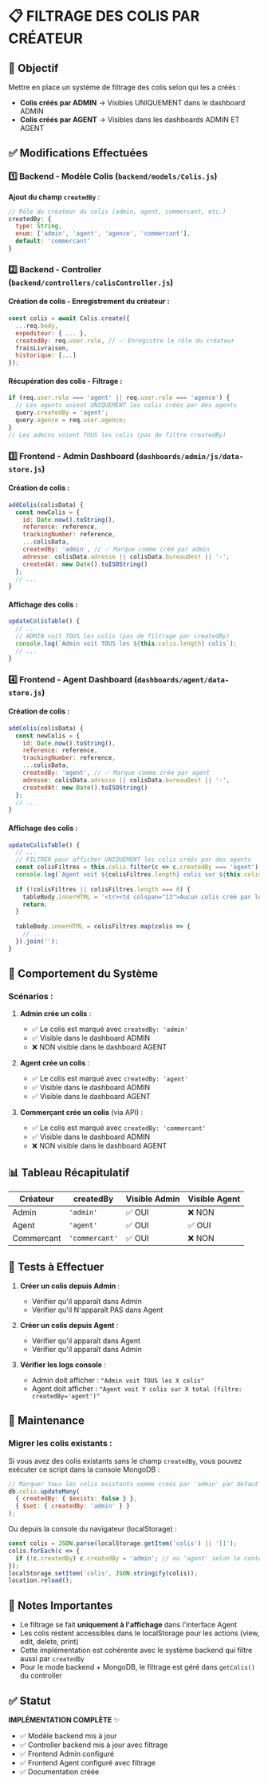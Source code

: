 # 📋 FILTRAGE DES COLIS PAR CRÉATEUR

## 🎯 Objectif
Mettre en place un système de filtrage des colis selon qui les a créés :
- **Colis créés par ADMIN** → Visibles UNIQUEMENT dans le dashboard ADMIN
- **Colis créés par AGENT** → Visibles dans les dashboards ADMIN ET AGENT

## ✅ Modifications Effectuées

### 1️⃣ Backend - Modèle Colis (`backend/models/Colis.js`)
**Ajout du champ `createdBy`** :
```javascript
// Rôle du créateur du colis (admin, agent, commercant, etc.)
createdBy: {
  type: String,
  enum: ['admin', 'agent', 'agence', 'commercant'],
  default: 'commercant'
}
```

### 2️⃣ Backend - Controller (`backend/controllers/colisController.js`)

#### Création de colis - Enregistrement du créateur :
```javascript
const colis = await Colis.create({
  ...req.body,
  expediteur: { ... },
  createdBy: req.user.role, // ✅ Enregistre le rôle du créateur
  fraisLivraison,
  historique: [...]
});
```

#### Récupération des colis - Filtrage :
```javascript
if (req.user.role === 'agent' || req.user.role === 'agence') {
  // Les agents voient UNIQUEMENT les colis créés par des agents
  query.createdBy = 'agent';
  query.agence = req.user.agence;
}
// Les admins voient TOUS les colis (pas de filtre createdBy)
```

### 3️⃣ Frontend - Admin Dashboard (`dashboards/admin/js/data-store.js`)

#### Création de colis :
```javascript
addColis(colisData) {
  const newColis = {
    id: Date.now().toString(),
    reference: reference,
    trackingNumber: reference,
    ...colisData,
    createdBy: 'admin', // ✅ Marque comme créé par admin
    adresse: colisData.adresse || colisData.bureauDest || '-',
    createdAt: new Date().toISOString()
  };
  // ...
}
```

#### Affichage des colis :
```javascript
updateColisTable() {
  // ...
  // ADMIN voit TOUS les colis (pas de filtrage par createdBy)
  console.log(`Admin voit TOUS les ${this.colis.length} colis`);
  // ...
}
```

### 4️⃣ Frontend - Agent Dashboard (`dashboards/agent/data-store.js`)

#### Création de colis :
```javascript
addColis(colisData) {
  const newColis = {
    id: Date.now().toString(),
    reference: reference,
    trackingNumber: reference,
    ...colisData,
    createdBy: 'agent', // ✅ Marque comme créé par agent
    adresse: colisData.adresse || colisData.bureauDest || '-',
    createdAt: new Date().toISOString()
  };
  // ...
}
```

#### Affichage des colis :
```javascript
updateColisTable() {
  // ...
  // FILTRER pour afficher UNIQUEMENT les colis créés par des agents
  const colisFiltres = this.colis.filter(c => c.createdBy === 'agent');
  console.log(`Agent voit ${colisFiltres.length} colis sur ${this.colis.length} total`);
  
  if (!colisFiltres || colisFiltres.length === 0) {
    tableBody.innerHTML = '<tr><td colspan="13">Aucun colis créé par les agents</td></tr>';
    return;
  }
  
  tableBody.innerHTML = colisFiltres.map(colis => {
    // ...
  }).join('');
}
```

## 🔄 Comportement du Système

### Scénarios :

1. **Admin crée un colis** :
   - ✅ Le colis est marqué avec `createdBy: 'admin'`
   - ✅ Visible dans le dashboard ADMIN
   - ❌ NON visible dans le dashboard AGENT

2. **Agent crée un colis** :
   - ✅ Le colis est marqué avec `createdBy: 'agent'`
   - ✅ Visible dans le dashboard ADMIN
   - ✅ Visible dans le dashboard AGENT

3. **Commerçant crée un colis** (via API) :
   - ✅ Le colis est marqué avec `createdBy: 'commercant'`
   - ✅ Visible dans le dashboard ADMIN
   - ❌ NON visible dans le dashboard AGENT

## 📊 Tableau Récapitulatif

| Créateur | createdBy | Visible Admin | Visible Agent |
|----------|-----------|---------------|---------------|
| Admin | `'admin'` | ✅ OUI | ❌ NON |
| Agent | `'agent'` | ✅ OUI | ✅ OUI |
| Commercant | `'commercant'` | ✅ OUI | ❌ NON |

## 🧪 Tests à Effectuer

1. **Créer un colis depuis Admin** :
   - Vérifier qu'il apparaît dans Admin
   - Vérifier qu'il N'apparaît PAS dans Agent

2. **Créer un colis depuis Agent** :
   - Vérifier qu'il apparaît dans Agent
   - Vérifier qu'il apparaît dans Admin

3. **Vérifier les logs console** :
   - Admin doit afficher : `"Admin voit TOUS les X colis"`
   - Agent doit afficher : `"Agent voit Y colis sur X total (filtre: createdBy='agent')"`

## 🔧 Maintenance

### Migrer les colis existants :
Si vous avez des colis existants sans le champ `createdBy`, vous pouvez exécuter ce script dans la console MongoDB :

```javascript
// Marquer tous les colis existants comme créés par 'admin' par défaut
db.colis.updateMany(
  { createdBy: { $exists: false } },
  { $set: { createdBy: 'admin' } }
);
```

Ou depuis la console du navigateur (localStorage) :
```javascript
const colis = JSON.parse(localStorage.getItem('colis') || '[]');
colis.forEach(c => {
  if (!c.createdBy) c.createdBy = 'admin'; // ou 'agent' selon le contexte
});
localStorage.setItem('colis', JSON.stringify(colis));
location.reload();
```

## 📝 Notes Importantes

- Le filtrage se fait **uniquement à l'affichage** dans l'interface Agent
- Les colis restent accessibles dans le localStorage pour les actions (view, edit, delete, print)
- Cette implémentation est cohérente avec le système backend qui filtre aussi par `createdBy`
- Pour le mode backend + MongoDB, le filtrage est géré dans `getColis()` du controller

## ✅ Statut
**IMPLÉMENTATION COMPLÈTE** ✨
- ✅ Modèle backend mis à jour
- ✅ Controller backend mis à jour avec filtrage
- ✅ Frontend Admin configuré
- ✅ Frontend Agent configuré avec filtrage
- ✅ Documentation créée
